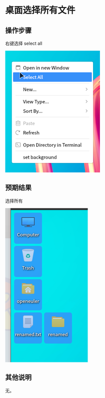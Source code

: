 # 桌面选择所有文件
## 操作步骤
右键选择 select all

![桌面选择所有文件-1](./img/桌面选择所有文件-1.png)

## 预期结果

选择所有

![桌面选择所有文件-2](./img/桌面选择所有文件-2.png)


## 其他说明

无。
